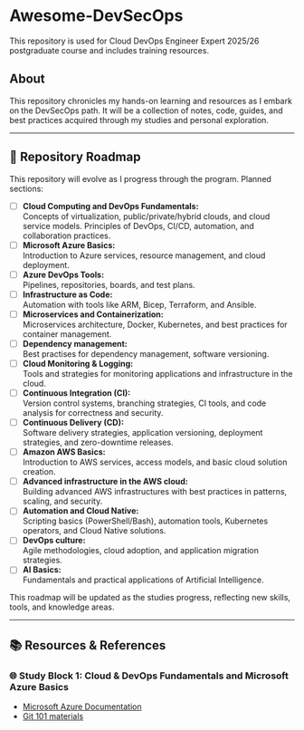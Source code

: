 # Awesome-DevSecOps
This repository is used for Cloud DevOps Engineer Expert 2025/26 postgraduate course and includes training resources.

## About

This repository chronicles my hands-on learning and resources as I embark on the DevSecOps path. It will be a collection of notes, code, guides, and best practices acquired through my studies and personal exploration.

---

## 🚦 Repository Roadmap

This repository will evolve as I progress through the program. Planned sections:

- [ ] **Cloud Computing and DevOps Fundamentals:** <br />Concepts of virtualization, public/private/hybrid clouds, and cloud service models. Principles of DevOps, CI/CD, automation, and collaboration practices.
- [ ] **Microsoft Azure Basics:** <br />Introduction to Azure services, resource management, and cloud deployment.
- [ ] **Azure DevOps Tools:** <br />Pipelines, repositories, boards, and test plans.
- [ ] **Infrastructure as Code:** <br />Automation with tools like ARM, Bicep, Terraform, and Ansible.
- [ ] **Microservices and Containerization:** <br />Microservices architecture, Docker, Kubernetes, and best practices for container management.
- [ ] **Dependency management:** <br />Best practises for dependency management, software versioning.
- [ ] **Cloud Monitoring & Logging:** <br />Tools and strategies for monitoring applications and infrastructure in the cloud.
- [ ] **Continuous Integration (CI):** <br />Version control systems, branching strategies, CI tools, and code analysis for correctness and security.
- [ ] **Continuous Delivery (CD):** <br />Software delivery strategies, application versioning, deployment strategies, and zero-downtime releases.
- [ ] **Amazon AWS Basics:** <br />Introduction to AWS services, access models, and basic cloud solution creation.
- [ ] **Advanced infrastructure in the AWS cloud:** <br />Building advanced AWS infrastructures with best practices in patterns, scaling, and security.
- [ ] **Automation and Cloud Native:** <br />Scripting basics (PowerShell/Bash), automation tools, Kubernetes operators, and Cloud Native solutions.
- [ ] **DevOps culture:** <br />Agile methodologies, cloud adoption, and application migration strategies.
- [ ] **AI Basics:** <br />Fundamentals and practical applications of Artificial Intelligence.

This roadmap will be updated as the studies progress, reflecting new skills, tools, and knowledge areas.

---

## 📚 Resources & References

### 🌐 Study Block 1: Cloud & DevOps Fundamentals and Microsoft Azure Basics
- [Microsoft Azure Documentation](https://docs.microsoft.com/azure/)
- [Git 101 materials](https://github.com/Jori8/Awesome-DevSecOps/blob/dev/GIT101.md)
